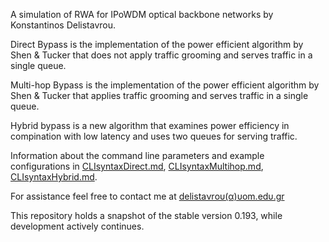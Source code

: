 A simulation of RWA for IPoWDM optical backbone networks by Konstantinos Delistavrou.

Direct Bypass is the implementation of the power efficient algorithm by Shen & Tucker that does not apply traffic grooming and serves traffic in a single queue.

Multi-hop Bypass is the implementation of the power efficient algorithm by Shen & Tucker that applies traffic grooming and serves traffic in a single queue.

Hybrid bypass is a new algorithm that examines power efficiency in compination with low latency and uses two queues for serving traffic. 

Information about the command line parameters and example configurations in [CLIsyntaxDirect.md](./CLIsyntaxDirect.md), [CLIsyntaxMultihop.md](./CLIsyntaxMultihop.md), [CLIsyntaxHybrid.md](./CLIsyntaxHybrid.md).

[id1]: ## "spam proof e-mail address, type it yourself"
For assistance feel free to contact me at [delistaνrου(α)υοm.edυ.gr][id1]

This repository holds a snapshot of the stable version 0.193, while development actively continues.
